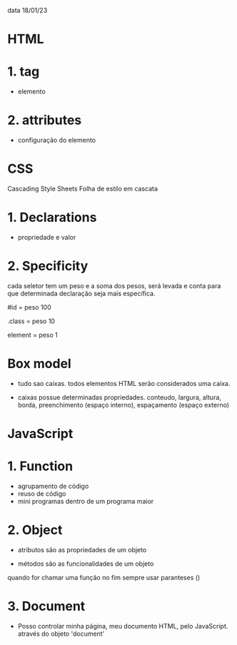 data 18/01/23

# HTML

# 1. tag

- elemento

# 2. attributes

- configuração do elemento

# CSS

Cascading Style Sheets
Folha de estilo em cascata

# 1. Declarations

- propriedade e valor

# 2. Specificity

cada seletor tem um peso e a soma dos pesos, será levada e conta para que determinada declaração seja mais específica.

#id = peso 100

.class = peso 10

element = peso 1

# Box model

- tudo sao caixas. 
todos elementos HTML serão considerados uma caixa.

- caixas possue determinadas propriedades.
conteudo, largura, altura, borda, preenchimento (espaço interno), espaçamento (espaço externo)

# JavaScript

# 1. Function
- agrupamento de código
- reuso de código
- mini programas dentro de um programa maior

# 2. Object
- atributos
são as propriedades de um objeto

- métodos
são as funcionalidades de um objeto

quando for chamar uma função no fim sempre usar paranteses ()

# 3. Document
- Posso controlar minha página, meu documento HTML, pelo JavaScript. através do objeto 'document'